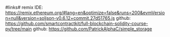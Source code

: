 #links#
remix IDE: https://remix.ethereum.org/#lang=en&optimize=false&runs=200&evmVersion=null&version=soljson-v0.6.12+commit.27d51765.js
github: https://github.com/smartcontractkit/full-blockchain-solidity-course-py/tree/main
github: https://github.com/PatrickAlphaC/simple_storage